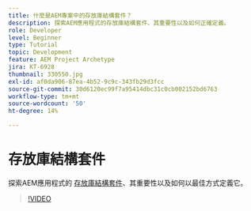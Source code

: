 ```yaml
---
title: 什麼是AEM專案中的存放庫結構套件？
description: 探索AEM應用程式的存放庫結構套件、其重要性以及如何正確定義。
role: Developer
level: Beginner
type: Tutorial
topic: Development
feature: AEM Project Archetype
jira: KT-6928
thumbnail: 330550.jpg
exl-id: af0da906-87ea-4b52-9c9c-343fb29d3fcc
source-git-commit: 30d6120ec99f7a95414dbc31c0cb002152bd6763
workflow-type: tm+mt
source-wordcount: '50'
ht-degree: 14%

---
```


# 存放庫結構套件

探索AEM應用程式的 [存放庫結構套件](https://experienceleague.adobe.com/docs/experience-manager-cloud-service/implementing/developing/repository-structure-package.html)、其重要性以及如何以最佳方式定義它。

>[!VIDEO](https://video.tv.adobe.com/v/330550?quality=12&learn=on)
